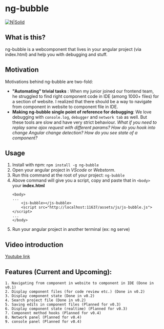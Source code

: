 # ng-bubble

[![N|Solid](https://github.com/goodmite/ng-bubble/blob/master/final_5cb1a092030dcd0014ea1259_949617.gif?raw=true)](https://github.com/goodmite/ng-bubble/blob/master/final_5cb1a092030dcd0014ea1259_949617.gif?raw=true)

##  What is this?
ng-bubble is a webcomponent that lives in your angular project (via index.html) and help you with debugging and stuff.

## Motivation
Motivations behind ng-bubble are two-fold:
  - **"Automating" trivial tasks** : When my junior joined our frontend team, he struggled to find right component code in IDE (among 1000+ files) for a section of website. I realized that there should be a way to navigate from component in website to component file in IDE.
  - **Making ng-bubble single point of reference for debugging**: We love debugging with ```console.log```, `debugger` and `network tab` as well. But these tools are slow and have very strict behaviour. *What if you need to replay same ajax request with different params? How do you hook into change Angular change detection? How do you see state of a component?*

## Usage
1. Install with npm: `npm install -g ng-bubble`
2. Open your angular project in *VScode* or *Webstorm*.
3. Run this command at the root of your project: `ng-bubble`
4. Above command will give you a script, copy and paste that in `<body>` your **index.html**
   ```
   <body>
   ...
       <js-bubble></js-bubble>
       <script src="http://localhost:11637/assets/js/js-bubble.js"></script>
   ...
   </body>
    ```
5. Run your angular project in another terminal (ex: ng serve)

## Video introduction
  [Youtube link](https://www.youtube.com/watch?v=ir5sYS9PyLM&feature=youtu.b)
  
  
  ## Features (Current and Upcoming):
	1. Navigating from component in website to component in IDE (Done in v0.1)
	2. Display component files (for code review etc.) (Done in v0.2)
	3. Display component state (Done in v0.2)
	4. Search project file (Done in v0.2)
	5. Saving edits in component files (Planned for v0.3)
	6. Display component state (realtime) (Planned for v0.3)
	7. Component method hooks (Planned for v0.4)
	8. Network panel (Planned for v0.4)
	9. console panel (Planned for v0.4)


